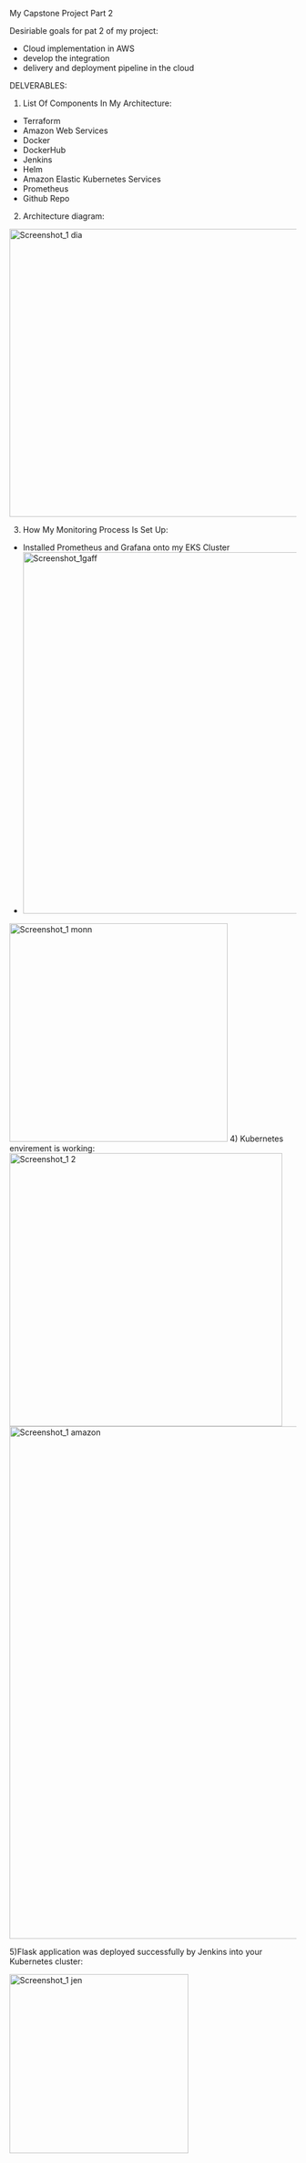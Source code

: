 My Capstone Project Part 2

Desiriable goals for pat 2 of my project:
- Cloud implementation in AWS 
- develop the integration 
- delivery and deployment pipeline in the cloud 

DELVERABLES:
 1) List Of Components In My Architecture:
 - Terraform 
 - Amazon Web Services
 - Docker
 - DockerHub
 - Jenkins
 - Helm
 - Amazon Elastic Kubernetes Services
 - Prometheus 
 - Github Repo

2) Architecture diagram:
<img width="505" alt="Screenshot_1 dia" src="https://user-images.githubusercontent.com/94921806/156584512-71a0fff8-d9a6-49ef-806e-7bf86232b7fe.png">
   
3) How My Monitoring Process Is Set Up:
- Installed Prometheus and Grafana onto my EKS Cluster
- <img width="634" alt="Screenshot_1gaff" src="https://user-images.githubusercontent.com/94921806/156587349-bee84b86-e309-40e2-8d34-36d45dc779d5.png">
<img width="383" alt="Screenshot_1 monn" src="https://user-images.githubusercontent.com/94921806/156588454-df732eee-2554-4e77-9312-97230aeebf3e.png">
4) Kubernetes envirement is working:
<img width="479" alt="Screenshot_1 2" src="https://user-images.githubusercontent.com/94921806/156589318-d2d062af-bdb7-4ae0-bcf6-a7fdb9d5fca5.png">
<img width="899" alt="Screenshot_1 amazon" src="https://user-images.githubusercontent.com/94921806/156591723-7fa3f2a8-dc69-4ff4-bc39-53f54d1c731b.png">

5)Flask application was deployed successfully by Jenkins into your Kubernetes cluster:

<img width="314" alt="Screenshot_1 jen" src="https://user-images.githubusercontent.com/94921806/156590436-939ab777-da2a-4dc9-91ea-ab39ef7b57e5.png">

